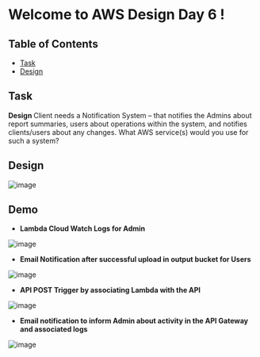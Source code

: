 # Welcome to AWS Design Day 6 !


## Table of Contents

- [Task](#task)
- [Design](#design)


## Task

<b> Design </b> Client needs a Notification System – that notifies the Admins about report summaries, users about operations within the system, and notifies clients/users about any changes. What AWS service(s) would you use for such a system?



## Design

![image](https://user-images.githubusercontent.com/121339168/235376429-57e5dc14-68a1-41b8-9584-c6cb4a377c93.png)

## Demo

- <b> Lambda Cloud Watch Logs for Admin </b>

![image](https://user-images.githubusercontent.com/121339168/235377150-f0df106c-7829-48e7-abdd-33595c8a9571.png)


- <b> Email Notification after successful upload in output bucket for Users </b>

![image](https://user-images.githubusercontent.com/121339168/235376945-a8a271fb-5ba9-4e2b-878e-c1782fdc60ee.png)


- <b> API POST Trigger by associating Lambda with the API </b>

![image](https://user-images.githubusercontent.com/121339168/235376933-e124a444-9d7c-401b-a143-fb1930f2ba4d.png)


- <b> Email notification to inform Admin about activity in the API Gateway and associated logs </b>

![image](https://user-images.githubusercontent.com/121339168/235376918-9c91aec7-3465-42cd-a793-a55d36be666f.png)
